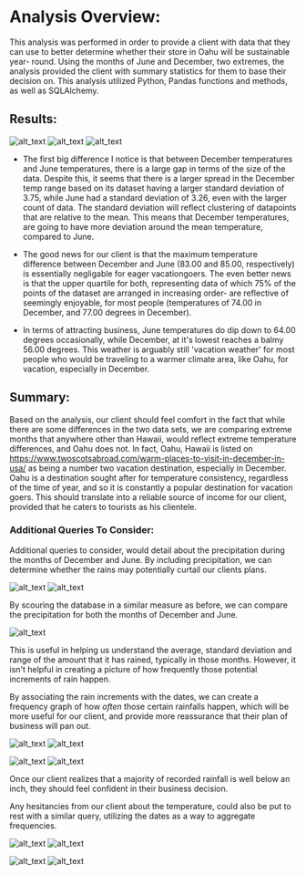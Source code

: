 # Analysis Overview:

This analysis was performed in order to provide a client with data that they can use to better determine whether their store in Oahu will be sustainable year- round. Using the months of June and December, two extremes, the analysis provided the client with summary statistics for them to base their decision on. This analysis utilized Python, Pandas functions and methods, as well as SQLAlchemy. 

## Results:
![alt_text](DecTemps.PNG) ![alt_text](JuneTemps.PNG)
![alt_text](June_and_Dec_Combined_Descriptives.PNG)

- The first big difference I notice is that between December temperatures and June temperatures, there is a large gap in terms of the size of the data. Despite this, it seems that there is a larger spread in the December temp range based on its dataset having a larger standard deviation of 3.75, while June had a standard deviation of 3.26, even with the larger count of data. The standard deviation will reflect clustering of datapoints that are relative to the mean. This means that December temperatures, are going to have more deviation around the mean temperature, compared to June.

- The good news for our client is that the maximum temperature difference between December and June (83.00 and 85.00, respectively) is essentially negligable for eager vacationgoers. The even better news is that the upper quartile for both, representing data of which 75% of the points of the dataset are arranged in increasing order- are reflective of seemingly enjoyable, for most people (temperatures of 74.00 in December, and 77.00 degrees in December).

- In terms of attracting business, June temperatures do dip down to 64.00 degrees occasionally, while December, at it's lowest reaches a balmy 56.00 degrees. This weather is arguably still 'vacation weather' for most people who would be traveling to a warmer climate area, like Oahu, for vacation, especially in December. 



## Summary:

Based on the analysis, our client should feel comfort in the fact that while there are some differences in the two data sets, we are comparing extreme months that anywhere other than Hawaii, would reflect extreme temperature differences, and Oahu does not. In fact, Oahu, Hawaii is listed on https://www.twoscotsabroad.com/warm-places-to-visit-in-december-in-usa/ as being a number two vacation destination, especially in December. Oahu is a destination sought after for temperature consistency, regardless of the time of year, and so it is constantly a popular destination for vacation goers. This should translate into a reliable source of income for our client, provided that he caters to tourists as his clientele. 

### Additional Queries To Consider:

Additional queries to consider, would detail about the precipitation during the months of December and June. By including precipitation, we can determine whether the rains may potentially curtail our clients plans.

![alt_text](DecRainQuery.PNG)
![alt_text](JuneAdditionalQuery.PNG)

By scouring the database in a similar measure as before, we can compare the precipitation for both the months of December and June.

![alt_text](RainSummaryStats.PNG)

This is useful in helping us understand the average, standard deviation and range of the amount that it has rained, typically in those months. However, it isn't helpful in creating a picture of how frequently those potential increments of rain happen.

By associating the rain increments with the dates, we can create a frequency graph of how *often* those certain rainfalls happen, which will be more useful for our client, and provide more reassurance that their plan of business will pan out.

![alt_text](DecRainQuery2.PNG)
![alt_text](Dec_Rain_Frequency.PNG)

![alt_text](JuneRainQuery2.PNG)
![alt_text](June_Rain_Frequency.PNG)

Once our client realizes that a majority of recorded rainfall is well below an inch, they should feel confident in their business decision.

Any hesitancies from our client about the temperature, could also be put to rest with a similar query, utilizing the dates as a way to aggregate frequencies.

![alt_text](JuneFreqTemp.PNG)
![alt_text](JuneTempsPP.PNG)

![alt_text](DecFreqTemps.PNG)
![alt_text](December_Temp_W_Pandas_Profiling.PNG)

